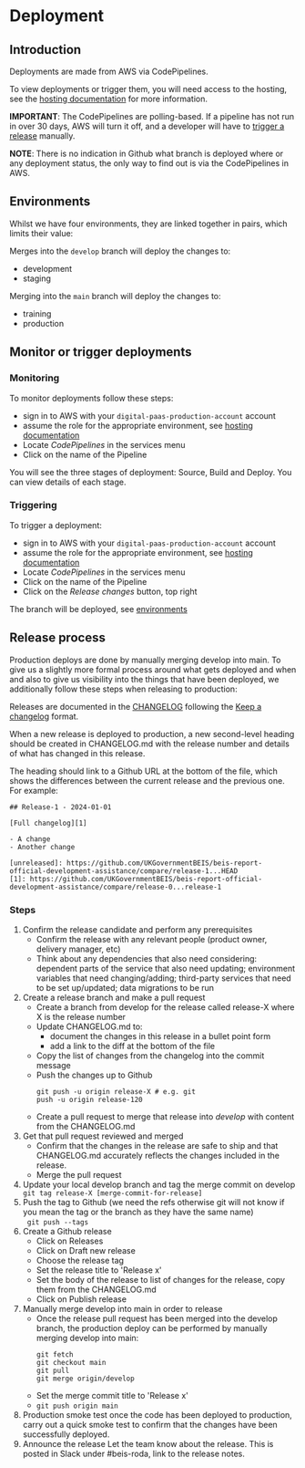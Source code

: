 # Deployment

## Introduction

Deployments are made from AWS via CodePipelines.

To view deployments or trigger them, you will need access to the hosting, see
the [hosting documentation](/doc/hosting.md) for more information.

**IMPORTANT**: The CodePipelines are polling-based. If a pipeline has not run in over
30 days, AWS will turn it off, and a developer will have to [trigger a
release](#monitor-or-trigger-deployments) manually.

**NOTE**: There is no indication in Github what branch is deployed where or any
deployment status, the only way to find out is via the CodePipelines in AWS.

## Environments

Whilst we have four environments, they are linked together in pairs, which
limits their value:

Merges into the `develop` branch will deploy the changes to:

- development
- staging

Merging into the `main` branch will deploy the changes to:

- training
- production


## Monitor or trigger deployments

### Monitoring

To monitor deployments follow these steps:

- sign in to AWS with your `digital-paas-production-account` account
- assume the role for the appropriate environment, see [hosting
  documentation](/doc/hosting.md#assuming-roles)
- Locate _CodePipelines_ in the services menu
- Click on the name of the Pipeline

You will see the three stages of deployment: Source, Build and Deploy. You can
view details of each stage.

### Triggering

To trigger a deployment:

- sign in to AWS with your `digital-paas-production-account` account
- assume the role for the appropriate environment, see [hosting
  documentation](/doc/hosting.md#assuming-roles)
- Locate _CodePipelines_ in the services menu
- Click on the name of the Pipeline
- Click on the _Release changes_ button, top right

The branch will be deployed, see [environments](#environments)

## Release process

Production deploys are done by manually merging develop into main. To give us a
slightly more formal process around what gets deployed and when and also to give
us visibility into the things that have been deployed, we additionally follow
these steps when releasing to production:

Releases are documented in the [CHANGELOG](/CHANGELOG.md) following the [Keep
a changelog](https://keepachangelog.com/en/1.0.0/) format.

When a new release is deployed to production, a new second-level heading should
be created in CHANGELOG.md with the release number and details of what has
changed in this release.

The heading should link to a Github URL at the bottom of the file, which shows
the differences between the current release and the previous one. For example:

```
## Release-1 - 2024-01-01

[Full changelog][1]

- A change
- Another change

[unreleased]: https://github.com/UKGovernmentBEIS/beis-report-official-development-assistance/compare/release-1...HEAD
[1]: https://github.com/UKGovernmentBEIS/beis-report-official-development-assistance/compare/release-0...release-1
```

### Steps 

1. Confirm the release candidate and perform any prerequisites
   - Confirm the release with any relevant people (product owner, delivery
     manager, etc)
   - Think about any dependencies that also need considering: dependent parts of
     the service that also need updating; environment variables that need
     changing/adding; third-party services that need to be set up/updated; data
     migrations to be run
1. Create a release branch and make a pull request
   - Create a branch from develop for the release called release-X where X is
     the release number
   - Update CHANGELOG.md to:
     - document the changes in this release in a bullet point form
     - add a link to the diff at the bottom of the file
   - Copy the list of changes from the changelog into the commit message
   - Push the changes up to Github 
        ```
        git push -u origin release-X # e.g. git
        push -u origin release-120 
        ```
   - Create a pull request to merge that release into _develop_ with content
     from the CHANGELOG.md
1. Get that pull request reviewed and merged
   - Confirm that the changes in the release are safe to ship and that
     CHANGELOG.md accurately reflects the changes included in the release.
   - Merge the pull request
1. Update your local develop branch and tag the merge commit on develop 
        ``` 
        git tag release-X [merge-commit-for-release]
        ```
1. Push the tag to Github (we need the refs otherwise git will not know if you
mean the tag or the branch as they have the same name)   
        ``` 
        git push --tags
        ```
1. Create a Github release
    - Click on Releases
    - Click on Draft new release
    - Choose the release tag
    - Set the release title to 'Release x'
    - Set the body of the release to list of changes for the release, copy them
      from the CHANGELOG.md
    - Click on Publish release
1. Manually merge develop into main in order to release
   - Once the release pull request has been merged into the develop branch, the
     production deploy can be performed by manually merging develop into main:
        ```
        git fetch 
        git checkout main 
        git pull 
        git merge origin/develop
        ```
    - Set the merge commit title to 'Release x'
    - `git push origin main`
1. Production smoke test once the code has been deployed to production, carry
out a quick smoke test to confirm that the changes have been successfully
deployed.
1. Announce the release Let the team know about the release. This is posted in
Slack under #beis-roda, link to the release notes.
